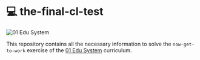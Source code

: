 # 💻 the-final-cl-test

![01 Edu System](https://github.com/01-edu/public/assets/14015057/35560fed-34e6-42c8-a71b-71b0534b7ad7)

This repository contains all the necessary information to solve the `now-get-to-work` exercise of the [01 Edu System](https://github.com/01-edu) curriculum.
